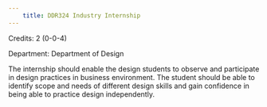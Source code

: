 ```yaml
---
    title: DDR324 Industry Internship
---
```

Credits: 2 (0-0-4)

Department: Department of Design

The internship should enable the design students to observe and participate in design practices in business environment. The student should be able to identify scope and needs of different design skills and gain confidence in being able to practice design independently.